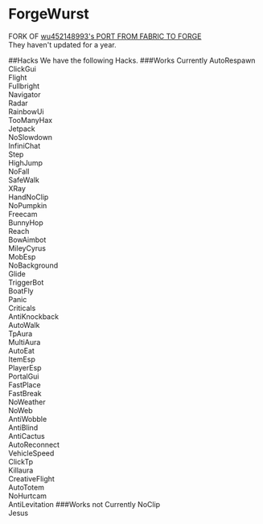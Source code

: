 # ForgeWurst
FORK OF [wu452148993's PORT FROM FABRIC TO FORGE](https://github.com/wu452148993/wurst)  
They haven't updated for a year.

##Hacks
We have the following Hacks.
###Works Currently
AutoRespawn<br>
ClickGui<br>
Flight<br>
Fullbright<br>
Navigator<br>
Radar<br>
RainbowUi<br>
TooManyHax<br>
Jetpack<br>
NoSlowdown<br>
InfiniChat<br>
Step<br>
HighJump<br>
NoFall<br>
SafeWalk<br>
XRay<br>
HandNoClip<br>
NoPumpkin<br>
Freecam<br>
BunnyHop<br>
Reach<br>
BowAimbot<br>
MileyCyrus<br>
MobEsp<br>
NoBackground<br>
Glide<br>
TriggerBot<br>
BoatFly<br>
Panic<br>
Criticals<br>
AntiKnockback<br>
AutoWalk<br>
TpAura<br>
MultiAura<br>
AutoEat<br>
ItemEsp<br>
PlayerEsp<br>
PortalGui<br>
FastPlace<br>
FastBreak<br>
NoWeather<br>
NoWeb<br>
AntiWobble<br>
AntiBlind<br>
AntiCactus<br>
AutoReconnect<br>
VehicleSpeed<br>
ClickTp<br>
Killaura<br>
CreativeFlight<br>
AutoTotem<br>
NoHurtcam<br>
AntiLevitation
###Works not Currently
NoClip<br>
Jesus<br>